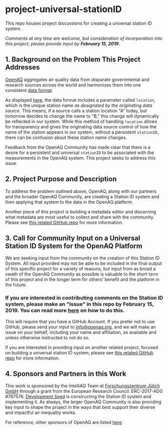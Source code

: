 # project-universal-stationID
This repo houses project discussions for creating a universal station ID system.

*Comments at any time are welcome, but consideration of incorporation into this project, please provide input by **February 15, 2019***.

## 1. Background on the Problem This Project Addresses

[OpenAQ](https://openaq.org) aggregates air quality data from disparate governmental and research sources across the world and harmonizes them into one consistent [data format](https://github.com/openaq/openaq-data-format). 

As displayed [here](https://github.com/openaq/openaq-data-format), the data format includes a parameter called `location`, which is the unique station name _as designated by the originating data source_. This means, if a source calls a station location "A" today, but tomorrow decides to change the name to "B," this change will dynamically be reflected in our system. While this method of handling ``location`` allows for transparency and gives the originating data source control of how the name of the station appears in our system, without a persistent ``stationID``, there can be confusion about these station name changes.

Feedback from the OpenAQ Community has made clear that there is a desire for a persistent and universal ``stationID`` to be associated with the measurements in the OpenAQ system. This project seeks to address this issue. 


## 2. Project Purpose and Description

To address the problem outlined above, OpenAQ, along with our partners and the broader OpenAQ Community, are creating a Station ID system and then applying that system to the data in the OpenAQ platform. 

Another piece of this project is building a metadata editor and discerning what metadata are most useful to collect and share with the community. Please see [this related GitHub repo](https://github.com/openaq/project-metadata-format) for more information.


## 3. Call for Community Input on a Universal Station ID System for the OpenAQ Platform

We are seeking input from the community on the creation of this Station ID System. All input provided may not be able to be included in the final output of this specific project for a variety of reasons, but input from as broad a swath of the OpenAQ Community as possible is valuable to the short term of this project and in the longer term for others' benefit and the platform in the future.


### **If you are interested in contributing comments on the Station ID system, please make an "Issue" in this repo by February 15, 2019. You can read more [here](https://github.com/openaq/project-universal-stationID/issues/1#issue-404988531) on how to do this.** 

This will require that you have a GitHub Account. If you prefer not to use GitHub, please send your input to info@openaq.org, and we will make an issue on your behalf, including your name and affiliation, as available and unless otherwise instructed to not do so. 

If you are interested in providing input on another related project, focused on building a universal station ID system, please see [this related GitHub repo](https://github.com/openaq/project-metadata-format) for more information.


## 4. Sponsors and Partners in this Work

This work is sponsored by the IntelliAQ Team at [Forschungszentrum Jülich GmbH](http://www.fz-juelich.de/portal/DE/Home/home_node.html) through a grant from the European Research Council: ERC-2017-ADG #787576. [Development Seed](https://developmentseed.org/) is constructing the Station ID system and implementing it. As always, the larger OpenAQ Community is also providing key input to shape the project in the ways that best support their diverse and impactful air inequality works.

For reference, other sponsors of OpenAQ are listed [here](https://openaq.org/#/about).



